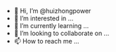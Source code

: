 - 👋 Hi, I’m @huizhongpower
- 👀 I’m interested in ...
- 🌱 I’m currently learning ...
- 💞️ I’m looking to collaborate on ...
- 📫 How to reach me ...

<!---
huizhongpower/huizhongpower is a ✨ special ✨ repository because its `README.md` (this file) appears on your GitHub profile.
You can click the Preview link to take a look at your changes.
--->
